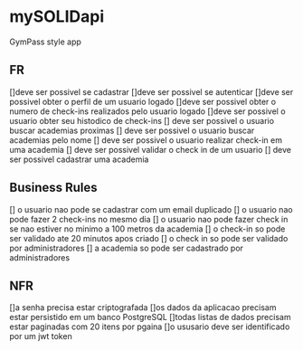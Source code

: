 # mySOLIDapi

GymPass style app

## FR

[]deve ser possivel se cadastrar
[]deve ser possivel se autenticar
[]deve ser possivel obter o perfil de um usuario logado
[]deve ser possivel obter o numero de check-ins realizados pelo usuario logado
[]deve ser possivel o usuario obter seu histodico de check-ins
[] deve ser possivel o usuario buscar academias proximas
[] deve ser possivel o usuario buscar academias pelo nome
[] deve ser possivel o usuario realizar check-in em uma academia
[] deve ser possivel validar o check in de um usuario
[] deve ser possivel cadastrar uma academia

## Business Rules

[] o usuario nao pode se cadastrar com um email duplicado
[] o usuario nao pode fazer 2 check-ins no mesmo dia
[] o usuario nao pode fazer check in se nao estiver no minimo a 100 metros da academia
[] o check-in so pode ser validado ate 20 minutos apos criado
[] o check in so pode ser validado por administradores
[] a academia so pode ser cadastrado por administradores

## NFR

[]a senha precisa estar criptografada
[]os dados da aplicacao precisam estar persistido em um banco PostgreSQL
[]todas listas de dados precisam estar paginadas com 20 itens por pgaina
[]o ususario deve ser identificado por um jwt token
